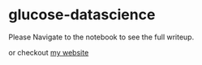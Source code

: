 # glucose-datascience
Please Navigate to the notebook to see the full writeup.

or checkout [my website](dddiaz.com/posts\/glucose-datascience)